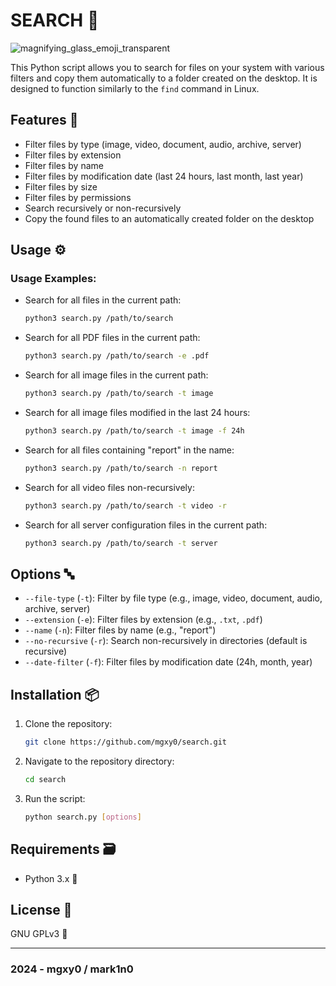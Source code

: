 # SEARCH 🔎

![magnifying_glass_emoji_transparent](https://github.com/mgxy0/Search/assets/127632468/54d58111-38c1-4137-98c3-e0bbc0be3aef)

This Python script allows you to search for files on your system with various filters and copy them automatically to a folder created on the desktop. It is designed to function similarly to the `find` command in Linux.

## Features 🩻

- Filter files by type (image, video, document, audio, archive, server)
- Filter files by extension
- Filter files by name
- Filter files by modification date (last 24 hours, last month, last year)
- Filter files by size
- Filter files by permissions
- Search recursively or non-recursively
- Copy the found files to an automatically created folder on the desktop

## Usage ⚙️

### Usage Examples:

- Search for all files in the current path:
  ```sh
  python3 search.py /path/to/search
  ```

- Search for all PDF files in the current path:
  ```sh
  python3 search.py /path/to/search -e .pdf
  ```

- Search for all image files in the current path:
  ```sh
  python3 search.py /path/to/search -t image
  ```

- Search for all image files modified in the last 24 hours:
  ```sh
  python3 search.py /path/to/search -t image -f 24h
  ```

- Search for all files containing "report" in the name:
  ```sh
  python3 search.py /path/to/search -n report
  ```

- Search for all video files non-recursively:
  ```sh
  python3 search.py /path/to/search -t video -r
  ```

- Search for all server configuration files in the current path:
  ```sh
  python3 search.py /path/to/search -t server
  ```

## Options 🔤

- `--file-type` (`-t`): Filter by file type (e.g., image, video, document, audio, archive, server)
- `--extension` (`-e`): Filter files by extension (e.g., `.txt`, `.pdf`)
- `--name` (`-n`): Filter files by name (e.g., "report")
- `--no-recursive` (`-r`): Search non-recursively in directories (default is recursive)
- `--date-filter` (`-f`): Filter files by modification date (24h, month, year)

## Installation 📦

1. Clone the repository:
   ```sh
   git clone https://github.com/mgxy0/search.git
   ```
2. Navigate to the repository directory:
   ```sh
   cd search
   ```
3. Run the script:
   ```sh
   python search.py [options]
   ```

## Requirements 🗃️

- Python 3.x 🐍

## License 📄

GNU GPLv3 🐃

----------------------------------------------------------------------------------------------------------------------------------------------------------------------------------------------------------------------------------------------------------------------------------------------------

### 2024 - mgxy0 / mark1n0
